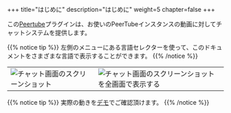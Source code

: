 +++
title="はじめに"
description="はじめに"
weight=5
chapter=false
+++

この[Peertube](https://joinpeertube.org/)プラグインは、お使いのPeerTubeインスタンスの動画に対してチャットシステムを提供します。

{{% notice tip %}}
左側のメニューにある言語セレクターを使って、このドキュメントをさまざまな言語で表示することができます。
{{% /notice %}}

| | |
|---|---|
| ![チャット画面のスクリーンショット](/peertube-plugin-livechat/images/chat.png?classes=shadow,border&height=200px) | ![チャット画面のスクリーンショットを全画面で表示する](/peertube-plugin-livechat/images/fullscreen.png?classes=shadow,border&height=200px) |

{{% notice tip %}}
実際の動きを[デモ](https://www.yiny.org/w/399a8d13-d4cf-4ef2-b843-98530a8ccbae)でご確認頂けます。
{{% /notice %}}
